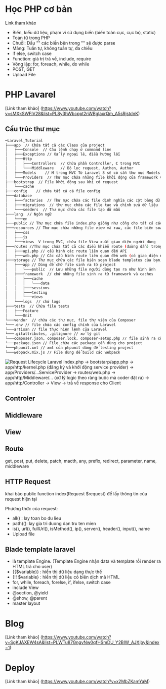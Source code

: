 # Học PHP cơ bản
[Link tham khảo](https://www.youtube.com/watch?v=Pyz5ol_H-zw&list=PLq3KxntIWWrLpDmH_9YxuaF_yHA5QKHlN)
* Biến, kiểu dữ liệu, phạm vi sử dụng biến (biến toàn cục, cục bộ, static)
* Toán tử trong PHP
* Chuỗi: Dấu "" các biến bên trong "" sẽ được parse
* Mảng: Tuần tự, không tuần tự, đa chiều
* If else, switch case
* Function: giá trị trả về, include, require
* Vòng lặp: for, foreach, while, do while
* POST, GET
* Upload File
# PHP Lavarel
[Link tham khảo] (https://www.youtube.com/watch?v=sMXkSWFlV28&list=PL8y3hWbcppt2nWBglaxrQm_A5sRjstdnK)

## Cấu trúc thư mục
```bash
─Laravel_Tutorial
├───app  // Chứa tất cả các Class của project
│   ├───Console  // Câu lệnh chạy ở command line
│   ├───Exceptions // Xử lý ngoại lê, điều hướng lỗi
│   ├───Http 
│   │   ├───Controllers  // Chứa phần Controller, C trong MVC
│   │   └───Middleware   // Bộ lọc request, Authen, Author
│   ├───Models    // M trong MVC Từ Laravel 8 sẽ có sẵn thư mục Models
│   └───Providers  // Thư mục chứa những file khởi động của framework và những file cấu hình auto loading, route, và file cache
├───bootstrap  // File khởi động sau khi có request
│   └───cache  
├───config    // chứa tất cả cá file config
├───database  
│   ├───factories  // Thư mực chứa các file định nghĩa các cột bảng dữ liệu để tạo ra các dữ liệu mẫu
│   ├───migrations  // thư mục chứa các file tạo và chỉnh sửa dữ liệu
│   └───seeders  // Thư mục chứa các file tạo dữ mẫu
├───lang  // Ngôn ngữ
│   └───en
├───public // Thư mục chứa file index.php giống như cổng cho tất cả các request vào project, bên trong thư mục còn chứa file JavaScript, và CSS
├───resources // Thư mục chứa những file view và raw, các file biên soạn như LESS, SASS, hoặc JavaScript
│   ├───css
│   ├───js
│   └───views  V trong MVC, chứa file View xuất giao diện người dùng
├───routes //Thư mục chứa tất cả các điều khiển route (đường dẫn) trong project. Chứa các file route sẵn có: web.php, channels.php, api.php, và console.php
│   ├───api.php // cấu hình các route liên quan đến API
│   ├───web.php // Các cấu hình route liên quan đến web (có giao diện người dùng)
├───storage // Thư mục chứa các file biên soạn blade templates của bạn, file based sessions, file caches, và những file sinh ra từ project.
│   ├───app // Dùng để chứ file sinh ra từ project
│   │   └───public  // Lưu những file người dùng tạo ra như hình ảnh
│   ├───framework  // chứ những file sinh ra từ framework và caches
│   │   ├───cache
│   │   │   └───data
│   │   ├───sessions
│   │   ├───testing
│   │   └───views
│   └───logs  // chứ logs
├───tests  // Chứa file tests
│   ├───Feature
│   └───Unit
└───vendor  // chứa các thư mục, file thư viện của Composer
└───.env // file chứa các config chính của Laravel
└───artisan // file thực hiện lệnh của Laravel
└───.gitattributes, .gitignore // xử lý git
└───composer.json, composer.lock, composer-setup.php // file sinh ra của composer
└───package.json // File chứa các package cần dùng cho project
└───phpunit.xml // xml của phpunit dùng để testing project
└───webpack.mix.js // File dùng để build các webpack
```

![Request Lifecycle Laravel](https://images.viblo.asia/b4bce647-722e-4064-ac19-b7e9e0d0573e.png)
index.php -> bootstarp/app.php 
-> app/http/kernel.php (đăng ký và khởi động service provider)
-> app/Providers/...ServiceProvider
-> routes/web.php 
-> app/http/Middleware/... (xử lý logic theo ràng buộc mà coder đặt ra)
-> app/http/Controller 
-> View 
-> trả về response cho Client

## Controler
## Middleware
## View

## Route

get, post, put, delete, patch, macth, any, prefix, redirect, parameter, name, middleware

## HTTP Request

khai báo  public function index(Request $request) để lấy thông tin của request hiện tại

Phương thức của request:
- all() : lay toan bo du lieu
- path)(): lay gia tri duong dan tru ten mien
- is(), url(), fullUrl(), isMethod(), ip(), server(), header(), input(), name
- Upload file

## Blade template laravel
- là template Engine. (Template Engine nhận data và template rồi render ra HTML trả cho user)
- {{$variable}} : hiển thị dữ liệu dạng thực thể
- {!! $variable} : hiển thị dữ liệu có biên dịch mã HTML
- for, while, foreach, forelse, if, ifelse, switch case
- include View
- @section, @yield
- @show, @parent
-  master layout


# Blog 
[Link tham khảo] (https://www.youtube.com/watch?v=SgKJAXEW4sA&list=PLWTu87GngvNw0qfHSmDU_Y2BIW_AJXjby&index=1)

# Deploy
[Link tham khảo] (https://www.youtube.com/watch?v=x2MbZKamYaM)